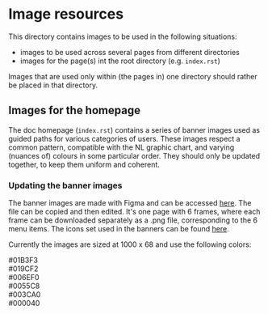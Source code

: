 # Image resources

This directory contains images to be used in the following situations:
- images to be used across several pages from different directories
- images for the page(s) int the root directory (e.g. `index.rst`)

Images that are used only within (the pages in) one directory should rather be placed in that directory.

## Images for the homepage

The doc homepage (`index.rst`) contains a series of banner images used as guided paths for various categories of users. These images respect a common pattern, compatible with the NL graphic chart, and varying (nuances of) colours in some particular order. They should only be updated together, to keep them uniform and coherent.



### Updating the banner images

The banner images are made with Figma and can be accessed [here](https://www.figma.com/file/o948kXk3DkGgsObfRNyN5L).
The file can be copied and then edited. It's one page with 6 frames, where each frame can be downloaded separately as a .png file,
corresponding to the 6 menu items. The icons set used in the banners can be found
[here](https://www.figma.com/file/j14pYxTfenMHbxK7UNdJky/Koloicons-%7C-3000%2B-Icons-%7C-Detailed-Pack-%28Community%29?node-id=4%3A4934).

Currently the images are sized at 1000 x 68 and use the following colors:

\#01B3F3 \
\#019CF2 \
\#006EF0 \
\#0055C8 \
\#003CA0 \
\#000040
